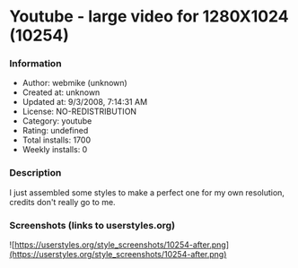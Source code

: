 # Youtube - large video for 1280X1024 (10254)

### Information
- Author: webmike (unknown)
- Created at: unknown
- Updated at: 9/3/2008, 7:14:31 AM
- License: NO-REDISTRIBUTION
- Category: youtube
- Rating: undefined
- Total installs: 1700
- Weekly installs: 0


### Description
I just assembled some styles to make a perfect one for my own resolution, credits don't really go to me.


### Screenshots (links to userstyles.org)
![https://userstyles.org/style_screenshots/10254-after.png](https://userstyles.org/style_screenshots/10254-after.png)


